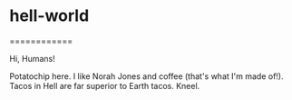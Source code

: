 # hell-world
============

Hi, Humans!

Potatochip here. I like Norah Jones and coffee (that's what I'm made of!).
Tacos in Hell are far superior to Earth tacos. Kneel.
